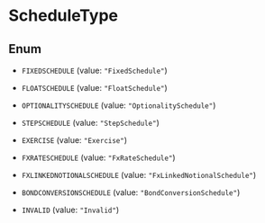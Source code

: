 

# ScheduleType

## Enum


* `FIXEDSCHEDULE` (value: `"FixedSchedule"`)

* `FLOATSCHEDULE` (value: `"FloatSchedule"`)

* `OPTIONALITYSCHEDULE` (value: `"OptionalitySchedule"`)

* `STEPSCHEDULE` (value: `"StepSchedule"`)

* `EXERCISE` (value: `"Exercise"`)

* `FXRATESCHEDULE` (value: `"FxRateSchedule"`)

* `FXLINKEDNOTIONALSCHEDULE` (value: `"FxLinkedNotionalSchedule"`)

* `BONDCONVERSIONSCHEDULE` (value: `"BondConversionSchedule"`)

* `INVALID` (value: `"Invalid"`)



